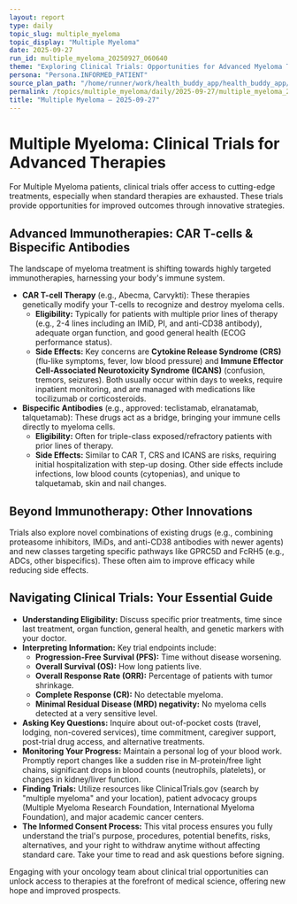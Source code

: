 ```yaml
---
layout: report
type: daily
topic_slug: multiple_myeloma
topic_display: "Multiple Myeloma"
date: 2025-09-27
run_id: multiple_myeloma_20250927_060640
theme: "Exploring Clinical Trials: Opportunities for Advanced Myeloma Therapies"
persona: "Persona.INFORMED_PATIENT"
source_plan_path: "/home/runner/work/health_buddy_app/health_buddy_app/.results/multiple_myeloma/weekly_plan/2025-09-22/plan.json"
permalink: /topics/multiple_myeloma/daily/2025-09-27/multiple_myeloma_20250927_060640/
title: "Multiple Myeloma — 2025-09-27"
---
```


# Multiple Myeloma: Clinical Trials for Advanced Therapies

For Multiple Myeloma patients, clinical trials offer access to cutting-edge treatments, especially when standard therapies are exhausted. These trials provide opportunities for improved outcomes through innovative strategies.

## Advanced Immunotherapies: CAR T-cells & Bispecific Antibodies

The landscape of myeloma treatment is shifting towards highly targeted immunotherapies, harnessing your body's immune system.

*   **CAR T-cell Therapy** (e.g., Abecma, Carvykti): These therapies genetically modify your T-cells to recognize and destroy myeloma cells.
    *   **Eligibility:** Typically for patients with multiple prior lines of therapy (e.g., 2-4 lines including an IMiD, PI, and anti-CD38 antibody), adequate organ function, and good general health (ECOG performance status).
    *   **Side Effects:** Key concerns are **Cytokine Release Syndrome (CRS)** (flu-like symptoms, fever, low blood pressure) and **Immune Effector Cell-Associated Neurotoxicity Syndrome (ICANS)** (confusion, tremors, seizures). Both usually occur within days to weeks, require inpatient monitoring, and are managed with medications like tocilizumab or corticosteroids.
*   **Bispecific Antibodies** (e.g., approved: teclistamab, elranatamab, talquetamab): These drugs act as a bridge, bringing your immune cells directly to myeloma cells.
    *   **Eligibility:** Often for triple-class exposed/refractory patients with prior lines of therapy.
    *   **Side Effects:** Similar to CAR T, CRS and ICANS are risks, requiring initial hospitalization with step-up dosing. Other side effects include infections, low blood counts (cytopenias), and unique to talquetamab, skin and nail changes.

## Beyond Immunotherapy: Other Innovations

Trials also explore novel combinations of existing drugs (e.g., combining proteasome inhibitors, IMiDs, and anti-CD38 antibodies with newer agents) and new classes targeting specific pathways like GPRC5D and FcRH5 (e.g., ADCs, other bispecifics). These often aim to improve efficacy while reducing side effects.

## Navigating Clinical Trials: Your Essential Guide

*   **Understanding Eligibility:** Discuss specific prior treatments, time since last treatment, organ function, general health, and genetic markers with your doctor.
*   **Interpreting Information:** Key trial endpoints include:
    *   **Progression-Free Survival (PFS):** Time without disease worsening.
    *   **Overall Survival (OS):** How long patients live.
    *   **Overall Response Rate (ORR):** Percentage of patients with tumor shrinkage.
    *   **Complete Response (CR):** No detectable myeloma.
    *   **Minimal Residual Disease (MRD) negativity:** No myeloma cells detected at a very sensitive level.
*   **Asking Key Questions:** Inquire about out-of-pocket costs (travel, lodging, non-covered services), time commitment, caregiver support, post-trial drug access, and alternative treatments.
*   **Monitoring Your Progress:** Maintain a personal log of your blood work. Promptly report changes like a sudden rise in M-protein/free light chains, significant drops in blood counts (neutrophils, platelets), or changes in kidney/liver function.
*   **Finding Trials:** Utilize resources like ClinicalTrials.gov (search by "multiple myeloma" and your location), patient advocacy groups (Multiple Myeloma Research Foundation, International Myeloma Foundation), and major academic cancer centers.
*   **The Informed Consent Process:** This vital process ensures you fully understand the trial's purpose, procedures, potential benefits, risks, alternatives, and your right to withdraw anytime without affecting standard care. Take your time to read and ask questions before signing.

Engaging with your oncology team about clinical trial opportunities can unlock access to therapies at the forefront of medical science, offering new hope and improved prospects.
